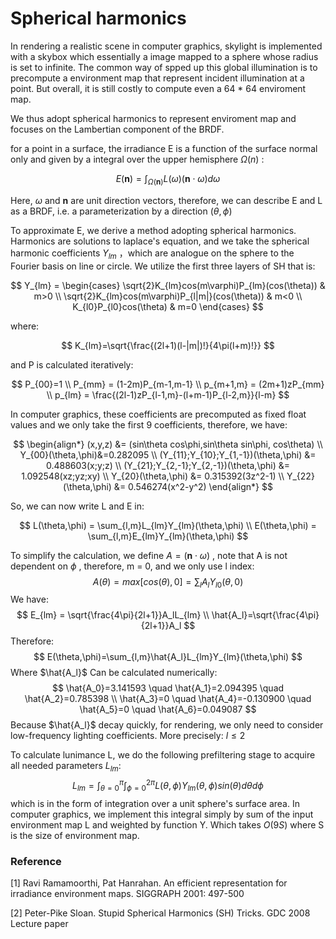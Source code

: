 # Spherical harmonics

In rendering a realistic scene in computer graphics, skylight is implemented with a skybox which essentially a image mapped to a sphere whose radius is set to infinite. The common way of spped up this global illumination is to precompute a environment map that represent incident illumination at a point. But overall, it is still costly to compute even a 64 * 64 enviroment map.

We thus adopt spherical harmonics to represent enviroment map and focuses on the Lambertian component of the BRDF.

for a point in a surface, the irradiance E is a function of the surface normal only and given by a integral over the upper hemisphere $\Omega(n)$ :

$$
E(\mathbf{n}) = \int_{\Omega(\mathbf{n})}L(\omega)(\mathbf{n}\cdot\omega)d\omega
$$

Here, $\omega$ and $\mathbf{n}$ are unit direction vectors, therefore, we can describe E and L as a BRDF, i.e. a parameterization by a direction $(\theta,\phi)$

To approximate E, we derive a method adopting spherical harmonics. Harmonics are solutions to laplace's equation, and we take the spherical harmonic coefficients $Y_{lm}$ ，which are analogue on the sphere to the Fourier basis on line or circle. We utilize the first three layers of SH that is:

$$
Y_{lm} = \begin{cases}
\sqrt{2}K_{lm}cos(m\varphi)P_{lm}(cos(\theta)) & m>0 \\
\sqrt{2}K_{lm}cos(m\varphi)P_{l|m|}(cos(\theta)) & m<0 \\
K_{l0}P_{l0}cos(\theta) & m=0
\end{cases}
$$

where:

$$
K_{lm}=\sqrt{\frac{(2l+1)(l-|m|)!}{4\pi(l+m)!}}
$$

and P is calculated iteratively:

$$
P_{00}=1 \\
P_{mm} = (1-2m)P_{m-1,m-1} \\
p_{m+1,m} = (2m+1)zP_{mm} \\
p_{lm} = \frac{(2l-1)zP_{l-1,m}-(l+m-1)P_{l-2,m}}{l-m}
$$

In computer graphics, these coefficients are precomputed as fixed float values and we only take the first 9 coefficients, therefore, we have:

$$
\begin{align*}
(x,y,z) &= (sin\theta cos\phi,sin\theta sin\phi, cos\theta) \\
Y_{00}(\theta,\phi)&=0.282095 \\
(Y_{11};Y_{10};Y_{1,-1})(\theta,\phi) &= 0.488603(x;y;z) \\
(Y_{21};Y_{2,-1};Y_{2,-1})(\theta,\phi) &= 1.092548(xz;yz;xy) \\
Y_{20}(\theta,\phi) &= 0.315392(3z^2-1) \\
Y_{22}(\theta,\phi) &= 0.546274(x^2-y^2)
\end{align*}
$$

So, we can now write L and E in:

$$
L(\theta,\phi) = \sum_{l,m}L_{lm}Y_{lm}(\theta,\phi) \\
E(\theta,\phi) = \sum_{l,m}E_{lm}Y_{lm}(\theta,\phi)
$$

To simplify the calculation, we define $A = (\mathbf{n}\cdot\omega)$ , note that A is not dependent on $\phi$ , therefore, m = 0, and we only use l index:
$$
A(\theta) = max[cos(\theta),0]=\sum_l A_lY_{l0}(\theta,0)
$$
We have:
$$
E_{lm} = \sqrt{\frac{4\pi}{2l+1}}A_lL_{lm} \\
\hat{A_l}=\sqrt{\frac{4\pi}{2l+1}}A_l
$$
Therefore:
$$
E(\theta,\phi)=\sum_{l,m}\hat{A_l}L_{lm}Y_{lm}(\theta,\phi)
$$
Where $\hat{A_l}$ Can be calculated numerically:
$$
\hat{A_0}=3.141593 \quad \hat{A_1}=2.094395 \quad \hat{A_2}=0.785398 \\
\hat{A_3}=0 \quad \hat{A_4}=-0.130900 \quad \hat{A_5}=0 \quad \hat{A_6}=0.049087
$$
Because $\hat{A_l}$ decay quickly, for rendering, we only need to consider low-frequency lighting coefficients. More precisely: $l\leq2$ 

To calculate lunimance L, we do the following prefiltering stage to acquire all needed parameters $L_{lm}$:
$$
L_{lm} = \int_{\theta=0}^\pi\int_{\phi=0}^{2\pi}L(\theta,\phi)Y_{lm}(\theta,\phi)sin(\theta)d\theta d\phi
$$
which is in the form of integration over a unit sphere's surface area. In computer graphics, we implement this integral simply by sum of the input environment map L and weighted by function Y. Which takes $O(9S)$ where S is the size of environment map.


### Reference

[1] Ravi Ramamoorthi, Pat Hanrahan. An efficient representation for irradiance environment maps. SIGGRAPH 2001: 497-500

[2] Peter-Pike Sloan. Stupid Spherical Harmonics (SH) Tricks. GDC 2008 Lecture paper
